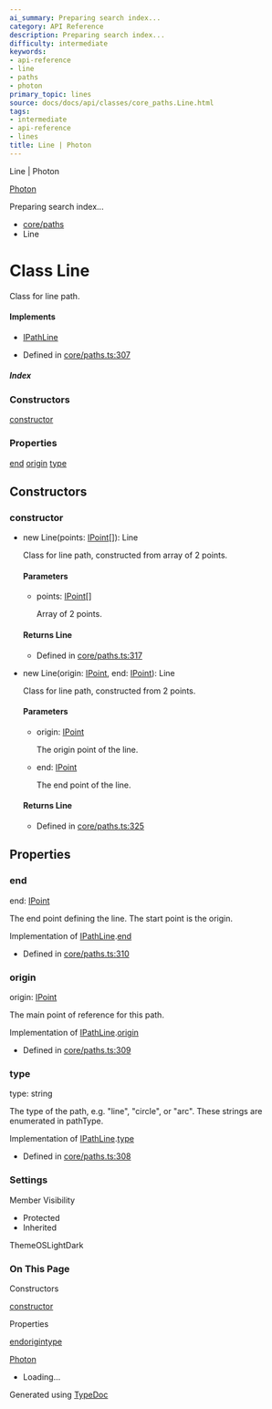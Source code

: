 ```yaml
---
ai_summary: Preparing search index...
category: API Reference
description: Preparing search index...
difficulty: intermediate
keywords:
- api-reference
- line
- paths
- photon
primary_topic: lines
source: docs/docs/api/classes/core_paths.Line.html
tags:
- intermediate
- api-reference
- lines
title: Line | Photon
---
```

Line | Photon

[Photon](../index.md)




Preparing search index...

* [core/paths](../modules/core_paths.md)
* Line

# Class Line

Class for line path.

#### Implements

* [IPathLine](../interfaces/core_schema.IPathLine.md)

* Defined in [core/paths.ts:307](https://github.com/mwhite454/photon/blob/main/packages/photon/src/core/paths.ts#L307)

##### Index

### Constructors

[constructor](#constructor)

### Properties

[end](#end)
[origin](#origin)
[type](#type)

## Constructors

### constructor

* new Line(points: [IPoint](../interfaces/core_schema.IPoint.md)[]): Line

  Class for line path, constructed from array of 2 points.

  #### Parameters

  + points: [IPoint](../interfaces/core_schema.IPoint.md)[]

    Array of 2 points.

  #### Returns Line

  + Defined in [core/paths.ts:317](https://github.com/mwhite454/photon/blob/main/packages/photon/src/core/paths.ts#L317)
* new Line(origin: [IPoint](../interfaces/core_schema.IPoint.md), end: [IPoint](../interfaces/core_schema.IPoint.md)): Line

  Class for line path, constructed from 2 points.

  #### Parameters

  + origin: [IPoint](../interfaces/core_schema.IPoint.md)

    The origin point of the line.
  + end: [IPoint](../interfaces/core_schema.IPoint.md)

    The end point of the line.

  #### Returns Line

  + Defined in [core/paths.ts:325](https://github.com/mwhite454/photon/blob/main/packages/photon/src/core/paths.ts#L325)

## Properties

### end

end: [IPoint](../interfaces/core_schema.IPoint.md)

The end point defining the line. The start point is the origin.

Implementation of [IPathLine](../interfaces/core_schema.IPathLine.md).[end](../interfaces/core_schema.IPathLine.md#end)

* Defined in [core/paths.ts:310](https://github.com/mwhite454/photon/blob/main/packages/photon/src/core/paths.ts#L310)

### origin

origin: [IPoint](../interfaces/core_schema.IPoint.md)

The main point of reference for this path.

Implementation of [IPathLine](../interfaces/core_schema.IPathLine.md).[origin](../interfaces/core_schema.IPathLine.md#origin)

* Defined in [core/paths.ts:309](https://github.com/mwhite454/photon/blob/main/packages/photon/src/core/paths.ts#L309)

### type

type: string

The type of the path, e.g. "line", "circle", or "arc". These strings are enumerated in pathType.

Implementation of [IPathLine](../interfaces/core_schema.IPathLine.md).[type](../interfaces/core_schema.IPathLine.md#type)

* Defined in [core/paths.ts:308](https://github.com/mwhite454/photon/blob/main/packages/photon/src/core/paths.ts#L308)

### Settings

Member Visibility

* Protected
* Inherited

ThemeOSLightDark

### On This Page

Constructors

[constructor](#constructor)

Properties

[end](#end)[origin](#origin)[type](#type)

[Photon](../index.md)

* Loading...

Generated using [TypeDoc](https://typedoc.org/)
